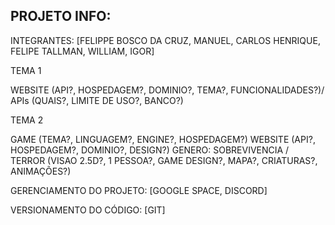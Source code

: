 ## PROJETO INFO:

INTEGRANTES: [FELIPPE BOSCO DA CRUZ, MANUEL, CARLOS HENRIQUE, FELIPE TALLMAN, WILLIAM, IGOR]

TEMA 1

WEBSITE (API?, HOSPEDAGEM?, DOMINIO?, TEMA?, FUNCIONALIDADES?)/ APIs (QUAIS?, LIMITE DE USO?, BANCO?)

TEMA 2

GAME (TEMA?, LINGUAGEM?, ENGINE?, HOSPEDAGEM?) WEBSITE (API?, HOSPEDAGEM?, DOMINIO?, DESIGN?) GENERO: SOBREVIVENCIA / TERROR (VISAO 2.5D?, 1 PESSOA?, GAME DESIGN?, MAPA?, CRIATURAS?, ANIMAÇÕES?)

GERENCIAMENTO DO PROJETO: [GOOGLE SPACE, DISCORD]

VERSIONAMENTO DO CÓDIGO: [GIT]